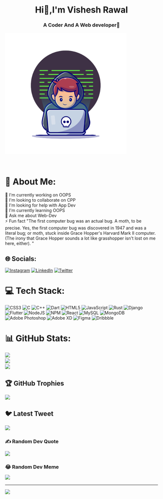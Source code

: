 <h1 align="center">Hi👋,I'm Vishesh Rawal</h1>
<h3 align="center">A Coder And A Web developer🤖</h3>
<img align  ="center" width = 400px src="/11602236_21004063-removebg-preview.png" alt="">

<br>
<br>
<br>

# 💫 About Me:
🔭 I'm currently working on OOPS<br>👯 I'm looking to collaborate on CPP<br>🤝 I'm looking for help with App Dev<br>🌱 I'm currently learning OOPS<br>💬 Ask me about Web-Dev<br>⚡ Fun fact "The first computer bug was an actual bug. A moth, to be precise. Yes, the first computer bug was discovered in 1947 and was a literal bug; or moth, stuck inside Grace Hopper's Harvard Mark II computer. (The irony that Grace Hopper sounds a lot like grasshopper isn't lost on me here, either). "


## 🌐 Socials:
[![Instagram](https://img.shields.io/badge/Instagram-%23E4405F.svg?logo=Instagram&logoColor=white)](https://instagram.com/irwlvishesh) [![LinkedIn](https://img.shields.io/badge/LinkedIn-%230077B5.svg?logo=linkedin&logoColor=white)](https://linkedin.com/in/visheshrawal) [![Twitter](https://img.shields.io/badge/Twitter-%231DA1F2.svg?logo=Twitter&logoColor=white)](https://twitter.com/VisheshRwl) 

# 💻 Tech Stack:
![CSS3](https://img.shields.io/badge/css3-%231572B6.svg?style=for-the-badge&logo=css3&logoColor=white) ![C](https://img.shields.io/badge/c-%2300599C.svg?style=for-the-badge&logo=c&logoColor=white) ![C++](https://img.shields.io/badge/c++-%2300599C.svg?style=for-the-badge&logo=c%2B%2B&logoColor=white) ![Dart](https://img.shields.io/badge/dart-%230175C2.svg?style=for-the-badge&logo=dart&logoColor=white) ![HTML5](https://img.shields.io/badge/html5-%23E34F26.svg?style=for-the-badge&logo=html5&logoColor=white) ![JavaScript](https://img.shields.io/badge/javascript-%23323330.svg?style=for-the-badge&logo=javascript&logoColor=%23F7DF1E) ![Rust](https://img.shields.io/badge/rust-%23000000.svg?style=for-the-badge&logo=rust&logoColor=white) ![Django](https://img.shields.io/badge/django-%23092E20.svg?style=for-the-badge&logo=django&logoColor=white) ![Flutter](https://img.shields.io/badge/Flutter-%2302569B.svg?style=for-the-badge&logo=Flutter&logoColor=white) ![NodeJS](https://img.shields.io/badge/node.js-6DA55F?style=for-the-badge&logo=node.js&logoColor=white) ![NPM](https://img.shields.io/badge/NPM-%23000000.svg?style=for-the-badge&logo=npm&logoColor=white) ![React](https://img.shields.io/badge/react-%2320232a.svg?style=for-the-badge&logo=react&logoColor=%2361DAFB) ![MySQL](https://img.shields.io/badge/mysql-%2300f.svg?style=for-the-badge&logo=mysql&logoColor=white) ![MongoDB](https://img.shields.io/badge/MongoDB-%234ea94b.svg?style=for-the-badge&logo=mongodb&logoColor=white) ![Adobe Photoshop](https://img.shields.io/badge/adobephotoshop-%2331A8FF.svg?style=for-the-badge&logo=adobephotoshop&logoColor=white) ![Adobe XD](https://img.shields.io/badge/Adobe%20XD-470137?style=for-the-badge&logo=Adobe%20XD&logoColor=#FF61F6) 	![Figma](https://img.shields.io/badge/figma-%23F24E1E.svg?style=for-the-badge&logo=figma&logoColor=white) ![Dribbble](https://img.shields.io/badge/Dribbble-EA4C89?style=for-the-badge&logo=dribbble&logoColor=white)
# 📊 GitHub Stats:
![](https://github-readme-stats.vercel.app/api?username=visheshrwl&theme=dark&hide_border=false&include_all_commits=true&count_private=true)<br/>
![](https://github-readme-streak-stats.herokuapp.com/?user=visheshrwl&theme=dark&hide_border=false)<br/>
![](https://github-readme-stats.vercel.app/api/top-langs/?username=visheshrwl&theme=dark&hide_border=false&include_all_commits=true&count_private=true&layout=compact)

## 🏆 GitHub Trophies
![](https://github-profile-trophy.vercel.app/?username=visheshrwl&theme=radical&no-frame=false&no-bg=true&margin-w=4)

## 🐦 Latest Tweet
[![](https://gtce.itsvg.in/api?username=VisheshRwl)](https://github.com/VishwaGauravIn/github-twitter-card-embed)

### ✍️ Random Dev Quote
![](https://quotes-github-readme.vercel.app/api?type=horizontal&theme=dark)

### 😂 Random Dev Meme
<img src="https://random-memer.herokuapp.com/" width="512px"/>

---
[![](https://visitcount.itsvg.in/api?id=visheshrwl&icon=5&color=12)](https://visitcount.itsvg.in)

<!-- Proudly created with GPRM ( https://gprm.itsvg.in ) -->
